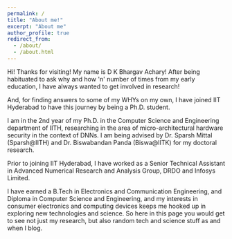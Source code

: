 ```yaml
---
permalink: /
title: "About me!"
excerpt: "About me"
author_profile: true
redirect_from: 
  - /about/
  - /about.html
---
```


Hi! Thanks for visiting! My name is D K Bhargav Achary!
After being habituated to ask why and how 'n' number of times from my early education, I have always wanted to get involved in research!

And, for finding answers to some of my WHYs on my own, I have joined IIT Hyderabad to have this journey by being a Ph.D. student.

I am in the 2nd year of my Ph.D. in the Computer Science and Engineering department of IITH, researching in the area of micro-architectural hardware security in the context of DNNs. I am being advised by Dr. Sparsh Mittal (Sparsh@IITH) and Dr. Biswabandan Panda (Biswa@IITK) for my doctoral research.

Prior to joining IIT Hyderabad, I have worked as a Senior Technical Assistant in Advanced Numerical Research and Analysis Group, DRDO and Infosys Limited.

I have earned a B.Tech in Electronics and Communication Engineering, and Diploma in Computer Science and Engineering, and my interests in consumer electronics and computing devices keeps me hooked up in exploring new technologies and science. So here in this page you would get to see not just my research, but also random tech and science stuff as and when I blog.
